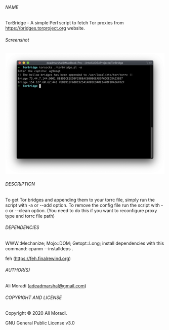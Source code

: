 ###### NAME

TorBridge - A simple Perl script to fetch Tor proxies from https://bridges.torproject.org website.

###### Screenshot

![Image of Yaktocat](https://github.com/deadmarshal/TorBridge/blob/master/Screen%20Shot%202020-04-18%20at%2011.29.52.png)

###### DESCRIPTION

To get Tor bridges and appending them to your torrc file, simply run the script with -a or --add option.
To remove the config file run the script with -c or --clean option. (You need to do this if you want to reconfigure proxy type and torrc file path)

###### DEPENDENCIES

WWW::Mechanize;
Mojo::DOM;
Getopt::Long;
install dependencies with this command:
cpanm --installdeps .

feh (https://feh.finalrewind.org)
###### AUTHOR(S)

Ali Moradi (adeadmarshal@gmail.com)

###### COPYRIGHT AND LICENSE

Copyright © 2020 Ali Moradi.

GNU General Public License v3.0
